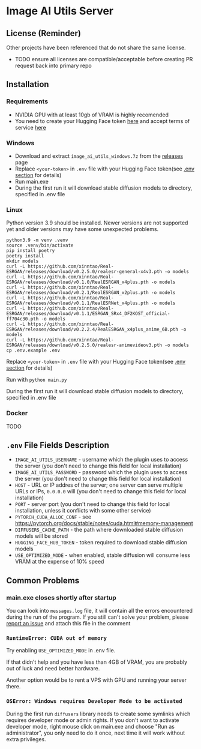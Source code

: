 # Image AI Utils Server
## License (Reminder)
Other projects have been referenced that do not share the same license.
- TODO ensure all licenses are compatible/acceptable before creating PR request back into primary repo

## Installation
### Requirements
- NVIDIA GPU with at least 10gb of VRAM is highly recomended
- You need to create your Hugging Face token [here](https://huggingface.co/docs/hub/security-tokens)
and accept terms of service [here](https://huggingface.co/CompVis/stable-diffusion-v1-4)

### Windows
- Download and extract `image_ai_utils_windows.7z` from the [releases](https://github.com/qweryty/image-ai-utils-server/releases) page
- Replace `<your-token>` in `.env` file with your Hugging Face token(see [.env section](#env-file-fields-description) for details)
- Run main.exe
- During the first run it will download stable diffusion models to directory, specified in .env file

### Linux
Python version 3.9 should be installed. Newer versions are not supported yet and older versions 
may have some unexpected problems.

```shell
python3.9 -m venv .venv
source .venv/bin/activate
pip install poetry
poetry install
mkdir models
curl -L https://github.com/xinntao/Real-ESRGAN/releases/download/v0.2.5.0/realesr-general-x4v3.pth -o models
curl -L https://github.com/xinntao/Real-ESRGAN/releases/download/v0.1.0/RealESRGAN_x4plus.pth -o models
curl -L https://github.com/xinntao/Real-ESRGAN/releases/download/v0.2.1/RealESRGAN_x2plus.pth -o models
curl -L https://github.com/xinntao/Real-ESRGAN/releases/download/v0.1.1/RealESRNet_x4plus.pth -o models
curl -L https://github.com/xinntao/Real-ESRGAN/releases/download/v0.1.1/ESRGAN_SRx4_DF2KOST_official-ff704c30.pth -o models
curl -L https://github.com/xinntao/Real-ESRGAN/releases/download/v0.2.2.4/RealESRGAN_x4plus_anime_6B.pth -o models
curl -L https://github.com/xinntao/Real-ESRGAN/releases/download/v0.2.5.0/realesr-animevideov3.pth -o models
cp .env.example .env
```

Replace `<your-token>` in `.env` file with your Hugging Face token(see [.env section](#env-file-fields-description) for details)

Run with `python main.py`

During the first run it will download stable diffusion models to directory, specified in .env file

### Docker
TODO

## `.env` File Fields Description
- `IMAGE_AI_UTILS_USERNAME` - username which the plugin uses to access the server (you don't need to change this field for local installation)
- `IMAGE_AI_UTILS_PASSWORD` - password which the plugin uses to access the server (you don't need to change this field for local installation)
- `HOST` - URL or IP addres of the server; one server can serve multiple URLs or IPs, `0.0.0.0` will  (you don't need to change this field for local installation)
- `PORT` - server port (you don't need to change this field for local installation, unless it conflicts with some other service)
- `PYTORCH_CUDA_ALLOC_CONF` - see https://pytorch.org/docs/stable/notes/cuda.html#memory-management
- `DIFFUSERS_CACHE_PATH` - the path where downloaded stable diffusion models will be stored
- `HUGGING_FACE_HUB_TOKEN` - token required to download stable diffusion models
- `USE_OPTIMIZED_MODE` - when enabled, stable diffusion will consume less VRAM at the expense of 10% speed

## Common Problems
### main.exe closes shortly after startup
You can look into `messages.log` file, it will contain all the errors encountered during the run of the program. If you still can't solve your problem, please [report an issue](https://github.com/qweryty/image-ai-utils-server/issues/new) and attach this file in the comment

### `RuntimeError: CUDA out of memory`
Try enabling `USE_OPTIMIZED_MODE` in .env file.

If that didn't help and you have less than 4GB of VRAM, you are probably out of luck and need better hardware.

Another option would be to rent a VPS with GPU and running your server there.

### `OSError: Windows requires Developer Mode to be activated`
During the first run `diffusers` library needs to create some symlinks which requires developer mode or admin rights. 
If you don't want to activate developer mode, right mouse click on main.exe and choose "Run as administrator", 
you only need to do it once, next time it will work without extra privileges.
